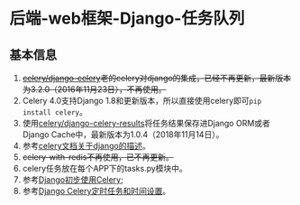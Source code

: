 # 后端-web框架-Django-任务队列


## 基本信息

1. ~~[celery/django-celery](https://github.com/celery/django-celery)老的celery对django的集成，已经不再更新，最新版本为3.2.0（2016年11月23日），不再使用。~~
2. Celery 4.0支持Django 1.8和更新版本，所以直接使用celery即可`pip install celery`。
3. 使用[celery/django-celery-results](https://github.com/celery/django-celery-results/releases)将任务结果保存进Django ORM或者Django Cache中，最新版本为1.0.4（2018年11月14日）。
4. 参考[celery文档关于django的描述](http://docs.celeryproject.org/en/latest/django/index.html)。
5. ~~celery-with-redis不再使用，已不再更新。~~
6. celery任务放在每个APP下的tasks.py模块中。
7. 参考[Django初步使用Celery](http://yshblog.com/blog/163);
8. 参考[Django Celery定时任务和时间设置](http://yshblog.com/blog/164)。
